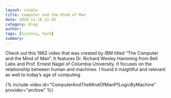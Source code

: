 ```yaml
---
layout: single
title: Computer and the Mind of Man
date: 2020-11-16 11:43
category: blog 
author: 
tags: [history, tech]
summary: 
---
```


Check out this 1962 video that was created by IBM titled “The Computer and the Mind of Man”. It features Dr. Richard Wesley Hamming from Bell Labs and Prof. Ernest Nagel of Columbia University. It focuses on the relationship between human and machines. I found it insightful and relevant as well to today’s age of computing

{% include video id="ComputerAndTheMindOfManP1LogicByMachine" provider="archive" %}